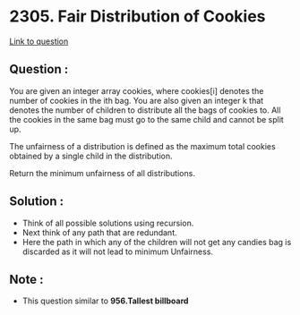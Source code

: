 
# **2305. Fair Distribution of Cookies**

[Link to question](https://leetcode.com/problems/fair-distribution-of-cookies/)

## Question : 

You are given an integer array cookies, where cookies[i] denotes the number of cookies in the ith bag. You are also given an integer k that denotes the number of children to distribute all the bags of cookies to. All the cookies in the same bag must go to the same child and cannot be split up.

The unfairness of a distribution is defined as the maximum total cookies obtained by a single child in the distribution.

Return the minimum unfairness of all distributions.

## Solution : 

- Think of all possible solutions using recursion.
- Next think of any path that are redundant.
- Here the path in which any of the children will not get any candies bag is discarded as it will not lead to minimum Unfairness.

## Note :
 - This question similar to **956.Tallest billboard**

